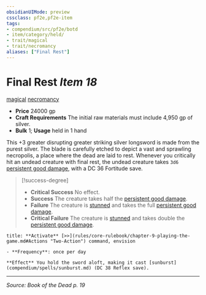 ```yaml
---
obsidianUIMode: preview
cssclass: pf2e,pf2e-item
tags:
- compendium/src/pf2e/botd
- item/category/held/
- trait/magical
- trait/necromancy
aliases: ["Final Rest"]
---
```

# Final Rest *Item 18*  
[magical](rules/traits/magical.md "Magical Item Trait")  [necromancy](rules/traits/necromancy.md "Necromancy School Trait")  

- **Price** 24000 gp
- **Craft Requirements** The initial raw materials must include 4,950 gp of silver.
- **Bulk** 1; **Usage** held in 1 hand

This +3 greater disrupting greater striking silver longsword is made from the purest silver. The blade is carefully etched to depict a vast and sprawling necropolis, a place where the dead are laid to rest. Whenever you critically hit an undead creature with final rest, the undead creature takes `3d6` [persistent good damage](rules/conditions.md#Persistent%20Damage), with a DC 36 Fortitude save.

> [!success-degree] 
> - **Critical Success** No effect.
> - **Success** The creature takes half the [persistent good damage](rules/conditions.md#Persistent%20Damage).
> - **Failure** The creature is [stunned](rules/conditions.md#Stunned) and takes the full [persistent good damage](rules/conditions.md#Persistent%20Damage).
> - **Critical Failure** The creature is [stunned](rules/conditions.md#Stunned) and takes double the [persistent good damage](rules/conditions.md#Persistent%20Damage).

```ad-embed-ability
title: **Activate** [>>](rules/core-rulebook/chapter-9-playing-the-game.md#Actions "Two-Action") command, envision

- **Frequency**: once per day

**Effect** You hold the sword aloft, making it cast [sunburst](compendium/spells/sunburst.md) (DC 38 Reflex save).
```


---
*Source: Book of the Dead p. 19*